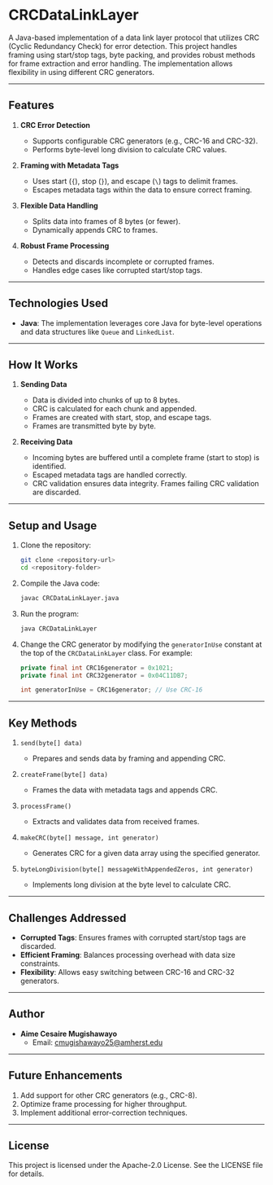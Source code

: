 # CRCDataLinkLayer

A Java-based implementation of a data link layer protocol that utilizes CRC (Cyclic Redundancy Check) for error detection. This project handles framing using start/stop tags, byte packing, and provides robust methods for frame extraction and error handling. The implementation allows flexibility in using different CRC generators.

---

## Features

1. **CRC Error Detection**
   - Supports configurable CRC generators (e.g., CRC-16 and CRC-32).
   - Performs byte-level long division to calculate CRC values.

2. **Framing with Metadata Tags**
   - Uses start (`{`), stop (`}`), and escape (`\`) tags to delimit frames.
   - Escapes metadata tags within the data to ensure correct framing.

3. **Flexible Data Handling**
   - Splits data into frames of 8 bytes (or fewer).
   - Dynamically appends CRC to frames.

4. **Robust Frame Processing**
   - Detects and discards incomplete or corrupted frames.
   - Handles edge cases like corrupted start/stop tags.

---

## Technologies Used

- **Java**: The implementation leverages core Java for byte-level operations and data structures like `Queue` and `LinkedList`.

---

## How It Works

1. **Sending Data**
   - Data is divided into chunks of up to 8 bytes.
   - CRC is calculated for each chunk and appended.
   - Frames are created with start, stop, and escape tags.
   - Frames are transmitted byte by byte.

2. **Receiving Data**
   - Incoming bytes are buffered until a complete frame (start to stop) is identified.
   - Escaped metadata tags are handled correctly.
   - CRC validation ensures data integrity. Frames failing CRC validation are discarded.

---

## Setup and Usage

1. Clone the repository:
   ```bash
   git clone <repository-url>
   cd <repository-folder>
   ```

2. Compile the Java code:
   ```bash
   javac CRCDataLinkLayer.java
   ```

3. Run the program:
   ```bash
   java CRCDataLinkLayer
   ```

4. Change the CRC generator by modifying the `generatorInUse` constant at the top of the `CRCDataLinkLayer` class. For example:
   ```java
   private final int CRC16generator = 0x1021;
   private final int CRC32generator = 0x04C11DB7;

   int generatorInUse = CRC16generator; // Use CRC-16
   ```

---

## Key Methods

1. `send(byte[] data)`
   - Prepares and sends data by framing and appending CRC.

2. `createFrame(byte[] data)`
   - Frames the data with metadata tags and appends CRC.

3. `processFrame()`
   - Extracts and validates data from received frames.

4. `makeCRC(byte[] message, int generator)`
   - Generates CRC for a given data array using the specified generator.

5. `byteLongDivision(byte[] messageWithAppendedZeros, int generator)`
   - Implements long division at the byte level to calculate CRC.

---

## Challenges Addressed

- **Corrupted Tags**: Ensures frames with corrupted start/stop tags are discarded.
- **Efficient Framing**: Balances processing overhead with data size constraints.
- **Flexibility**: Allows easy switching between CRC-16 and CRC-32 generators.

---

## Author

- **Aime Cesaire Mugishawayo**
  - Email: [cmugishawayo25@amherst.edu](mailto:cmugishawayo25@amherst.edu)

---

## Future Enhancements

1. Add support for other CRC generators (e.g., CRC-8).
2. Optimize frame processing for higher throughput.
3. Implement additional error-correction techniques.

---

## License

This project is licensed under the Apache-2.0 License. See the LICENSE file for details.

